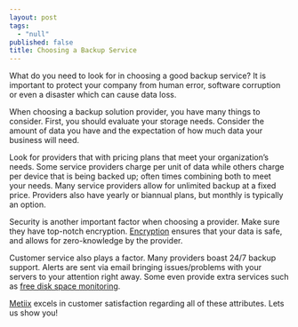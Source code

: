 ```yaml
---
layout: post
tags: 
  - "null"
published: false
title: Choosing a Backup Service
---
```



What do you need to look for in choosing a good backup service?  It is important to protect your company from human error, software corruption or even a disaster which can cause data loss.
 
When choosing a backup solution provider, you have many things to consider.  First, you should evaluate your storage needs.  Consider the amount of data you have and the expectation of how much data your business will need.  
 
Look for providers that with pricing plans that meet your organization’s needs.  Some service providers charge per unit of data while others charge per device that is being backed up; often times combining both to meet your needs. Many service providers allow for unlimited backup at a fixed price.  Providers also have yearly or biannual plans, but monthly is typically an option.
 
Security is another important factor when choosing a provider.  Make sure they have top-notch encryption.  [Encryption](http://blog.metiix.com/2015/11/05/file-encryption/ "Metiix File Encryption") ensures that your data is safe, and allows for zero-knowledge by the provider.
 
Customer service also plays a factor.  Many providers boast 24/7 backup support.  Alerts are sent via email bringing issues/problems with your servers to your attention right away.  Some even provide extra services such as [free disk space monitoring](http://www.metiix.com/drift "Metiix Drift - Free Disk Space Monitoring").   
 
[Metiix](http://www.metiix.com/ "Metiix Backup Service Provider") excels in customer satisfaction regarding all of these attributes.  Lets us show you!
